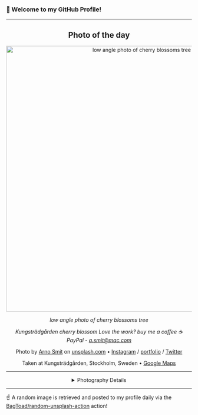 ### 👋 Welcome to my GitHub Profile!

----
<div align="center">

## Photo of the day
  
  <a href="https://unsplash.com/photos/low-angle-photo-of-cherry-blossoms-tree-sKJ7zSylUao"><img width="720" src="https://images.unsplash.com/photo-1462275646964-a0e3386b89fa?crop=entropy&cs=tinysrgb&fit=max&fm=jpg&ixid=M3w1OTQ0OTd8MHwxfHJhbmRvbXx8fHx8fHx8fDE3MjgzNjc3NjB8&ixlib=rb-4.0.3&q=80&w=1080" alt="low angle photo of cherry blossoms tree"></a>
  
  <em>low angle photo of cherry blossoms tree</em>
  
  <em>Kungsträdgården cherry blossom Love the work? buy me a coffee ☕ PayPal - a.smit@mac.com</em>

  Photo by [Arno Smit](https://www.instagram.com/_entreprenerd) on [unsplash.com](https://unsplash.com/) • [Instagram](https://instagram.com/_entreprenerd) / [portfolio](https://www.instagram.com/_entreprenerd) / [Twitter](https://twitter.com/_entreprenerd)
  
  Taken at Kungsträdgården, Stockholm, Sweden • [Google Maps](https://www.google.com/maps/search/?api=1&query=59.3314805,18.0715003)
  
  ---
  
<details>
<summary>Photography Details</summary>
  
| Parameter     | Value |
| ------------- | ----- |
| Camera Model  | X-T10 |
| Exposure Time | 1/2000 |
| Aperture      | 2.8 |
| Focal Length  | 35.0 |
| ISO           | 200 |
| Location      | Kungsträdgården, Stockholm, Sweden (Sweden) |
| Coordinates   | Latitude 59.3314805, Longitude 18.0715003 |

</details>

</div>

----

☝️ A random image is retrieved and posted to my profile daily via the [BagToad/random-unsplash-action](https://github.com/BagToad/random-unsplash-action) action!
